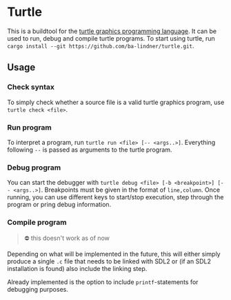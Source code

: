 # Turtle

This is a buildtool for the [turtle graphics programming language](https://computerix.info/comp-bau/turtle.pdf).
It can be used to run, debug and compile turtle programs.
To start using turtle, run `cargo install --git https://github.com/ba-lindner/turtle.git`.

## Usage

### Check syntax

To simply check whether a source file is a valid turtle graphics program, use `turtle check <file>`.

### Run program

To interpret a program, run `turtle run <file> [-- <args..>]`. Everything following `--` is passed as arguments to the turtle program.

### Debug program

You can start the debugger with `turtle debug <file> [-b <breakpoint>] [-- <args..>]`. Breakpoints must be given in the format of `line,column`. Once running, you can use different keys to start/stop execution, step through the program or pring debug information.

### Compile program

> ⛔ this doesn't work as of now

Depending on what will be implemented in the future, this will either simply produce a single `.c` file that needs to be linked with SDL2 or (if an SDL2 installation is found) also include the linking step.

Already implemented is the option to include `printf`-statements for debugging purposes.